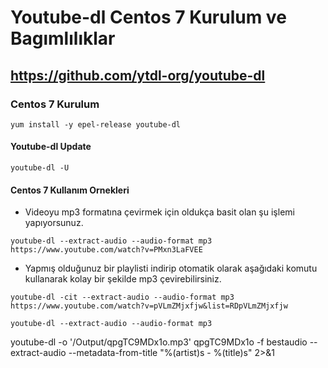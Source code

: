 # Youtube-dl Centos 7 Kurulum ve Bagımlılıklar
## https://github.com/ytdl-org/youtube-dl
### Centos 7 Kurulum
```
yum install -y epel-release youtube-dl
```
#### Youtube-dl Update
```
youtube-dl -U
```
#### Centos 7 Kullanım Ornekleri

- Videoyu mp3 formatına çevirmek için oldukça basit olan şu işlemi yapıyorsunuz.
```
youtube-dl --extract-audio --audio-format mp3 https://www.youtube.com/watch?v=PMxn3LaFVEE
```

- Yapmış olduğunuz bir playlisti indirip otomatik olarak aşağıdaki komutu kullanarak kolay bir şekilde mp3 çevirebilirsiniz.
```
youtube-dl -cit --extract-audio --audio-format mp3 https://www.youtube.com/watch?v=pVLmZMjxfjw&list=RDpVLmZMjxfjw
```

```
youtube-dl --extract-audio --audio-format mp3

```



youtube-dl -o '/Output/qpgTC9MDx1o.mp3' qpgTC9MDx1o -f bestaudio --extract-audio --metadata-from-title "%(artist)s - %(title)s" 2>&1
